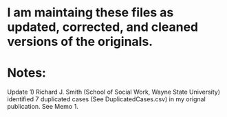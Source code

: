 # I am maintaing these files as updated, corrected, and cleaned versions of the originals.

# Notes:
Update 1) Richard J. Smith (School of Social Work, Wayne State University) identified 7 duplicated cases (See DuplicatedCases.csv) in my orignal publication. See Memo 1.
